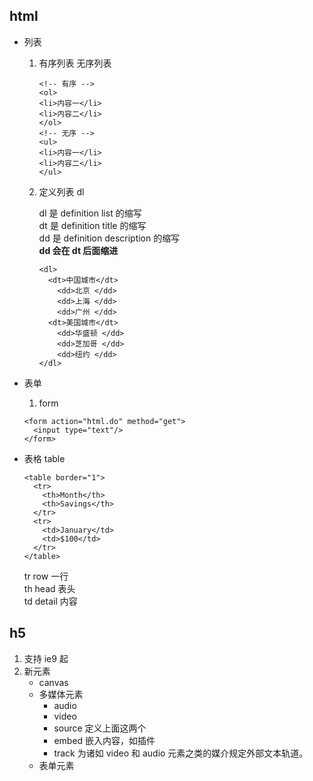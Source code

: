 ## html

- 列表

  1. 有序列表 无序列表

     ```
     <!-- 有序 -->
     <ol>
     <li>内容一</li>
     <li>内容二</li>
     </ol>
     <!-- 无序 -->
     <ul>
     <li>内容一</li>
     <li>内容二</li>
     </ul>
     ```

  2. 定义列表 dl

     dl 是 definition list 的缩写  
     dt 是 definition title 的缩写  
     dd 是 definition description 的缩写  
     **dd 会在 dt 后面缩进**

     ```
     <dl>
       <dt>中国城市</dt>
         <dd>北京 </dd>
         <dd>上海 </dd>
         <dd>广州 </dd>
       <dt>美国城市</dt>
         <dd>华盛顿 </dd>
         <dd>芝加哥 </dd>
         <dd>纽约 </dd>
     </dl>
     ```

- 表单
  1. form
  ~~~
  <form action="html.do" method="get">
    <input type="text"/>
  </form>
  ~~~
- 表格 table
  ~~~
  <table border="1">
    <tr>
      <th>Month</th>
      <th>Savings</th>
    </tr>
    <tr>
      <td>January</td>
      <td>$100</td>
    </tr>
  </table>
  ~~~

  tr row 一行  
  th head 表头  
  td detail 内容

## h5

1. 支持 ie9 起
2. 新元素
   - canvas
   - 多媒体元素
     - audio
     - video
     - source 定义上面这两个
     - embed 嵌入内容，如插件
     - track 为诸如 video 和 audio 元素之类的媒介规定外部文本轨道。
   - 表单元素
